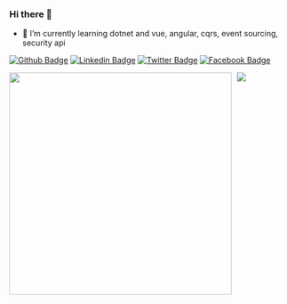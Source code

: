 ### Hi there 👋

- 🌱 I’m currently learning dotnet and vue, angular, cqrs, event sourcing, security api

[![Github Badge](https://img.shields.io/badge/-Github-000?style=flat-square&logo=Github&logoColor=white&link=https://github.com/ramirescm)](https://github.com/ramirescm)
[![Linkedin Badge](https://img.shields.io/badge/-LinkedIn-blue?style=flat-square&logo=Linkedin&logoColor=white&link=https://www.linkedin.com/in/ramirescm/)](https://www.linkedin.com/in/ramirescm/)
[![Twitter Badge](https://img.shields.io/badge/-Twitter-blue?style=flat-square&logo=Twitter&logoColor=white&link=https://twitter.com/ramirescm)](https://www.twitter.com/ramirescm/)
[![Facebook Badge](https://img.shields.io/badge/-Facebook-blue?style=flat-square&logo=Facebook&logoColor=white&link=https://twitter.com/ramirescm)](https://www.facebook.com/ramirescm/)


 <div style="display: flex; flex-direction: row; witdth: 90%">
      <div style="float: left; margin: 0 10px 0 0"><img width="400px" heith="100%" src="https://github-readme-stats.vercel.app/api/top-langs/?username=ramirescm&layout=compact" /></div>
      <div style="float: left"><img heith="100%" src="https://github-readme-stats.vercel.app/api?username=ramirescm&line_heigth=1" /></div>
   </div>

<!--
**ramirescm/ramirescm** is a ✨ _special_ ✨ repository because its `README.md` (this file) appears on your GitHub profile.
[![Ramires github stats](https://github-readme-stats.vercel.app/api?username=ramirescm)](https://github.com/ramirescm/github-readme-stats)
Here are some ideas to get you started:
<div style="display: flex;">
<div style="display: inline-block; padding: 0 10px 0 0; heigth: 300px">
   <img height="200" width="400" src="https://github-readme-stats.vercel.app/api/top-langs/?username=ramirescm&hide=html&line_heigth=10&layout=compact&theme=cobalt" />
</div>
<div style="display: inline-block;padding: 0 10px 0 0; heigth: 300px">
    <img height="200"  width="400" src="https://github-readme-stats.vercel.app/api?username=ramirescm&theme=cobalt" />
    </tr>
</div>
</div>
- 🔭 I’m currently working on ...
- 🌱 I’m currently learning ...
- 👯 I’m looking to collaborate on ...
- 🤔 I’m looking for help with ...
- 💬 Ask me about ...
- 📫 How to reach me: ...
- 😄 Pronouns: ...
- ⚡ Fun fact: ...
-->
